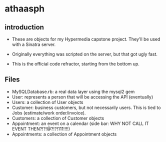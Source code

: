 athaasph 
========

introduction 
------------

* These are objects for my Hypermedia capstone project. They'll be used with a Sinatra server. 

* Originally everything was scripted on the server, but that got ugly fast. 

* This is the official code refractor, starting from the bottom up.


Files
------

* MySQLDatabase.rb: a real data layer using the mysql2 gem
* User: represents a person that will be accessing the API (eventually)
* Users: a collection of User objects
* Customer: business customers, but not necessarily users. This is tied to Jobs (estimate/work order/invoice).
* Customers: a collection of Customer objects
* Appointment: an event on a calendar (side bar: WHY NOT CALL IT EVENT THEN?!?!@?!?!111!!!!)
* Appointments: a collection of Appointment objects